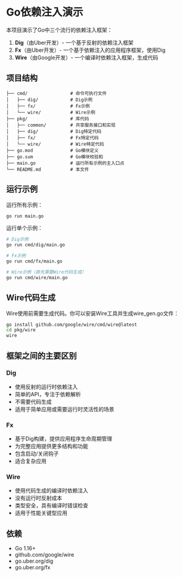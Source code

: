 # Go依赖注入演示

本项目演示了Go中三个流行的依赖注入框架：

1. **Dig**（由Uber开发）- 一个基于反射的依赖注入框架
2. **Fx**（由Uber开发）- 一个基于依赖注入的应用程序框架，使用Dig
3. **Wire**（由Google开发）- 一个编译时依赖注入框架，生成代码

## 项目结构

```
├── cmd/                # 命令可执行文件
│   ├── dig/            # Dig示例
│   ├── fx/             # Fx示例
│   └── wire/           # Wire示例
├── pkg/                # 库代码
│   ├── common/         # 共享服务接口和实现
│   ├── dig/            # Dig特定代码
│   ├── fx/             # Fx特定代码
│   └── wire/           # Wire特定代码
├── go.mod              # Go模块定义
├── go.sum              # Go模块校验和
├── main.go             # 运行所有示例的主入口点
└── README.md           # 本文件
```

## 运行示例

运行所有示例：

```bash
go run main.go
```

运行单个示例：

```bash
# Dig示例
go run cmd/dig/main.go

# Fx示例
go run cmd/fx/main.go

# Wire示例（首先需要Wire代码生成）
go run cmd/wire/main.go
```

## Wire代码生成

Wire使用前需要生成代码。你可以安装Wire工具并生成wire_gen.go文件：

```bash
go install github.com/google/wire/cmd/wire@latest
cd pkg/wire
wire
```

## 框架之间的主要区别

### Dig
- 使用反射的运行时依赖注入
- 简单的API，专注于依赖解析
- 不需要代码生成
- 适用于简单应用或需要运行时灵活性的场景

### Fx
- 基于Dig构建，提供应用程序生命周期管理
- 为完整应用提供更多结构和功能
- 包含启动/关闭钩子
- 适合复杂应用

### Wire
- 使用代码生成的编译时依赖注入
- 没有运行时反射成本
- 类型安全，具有编译时错误检查
- 适用于性能关键型应用

## 依赖

- Go 1.16+
- github.com/google/wire
- go.uber.org/dig
- go.uber.org/fx